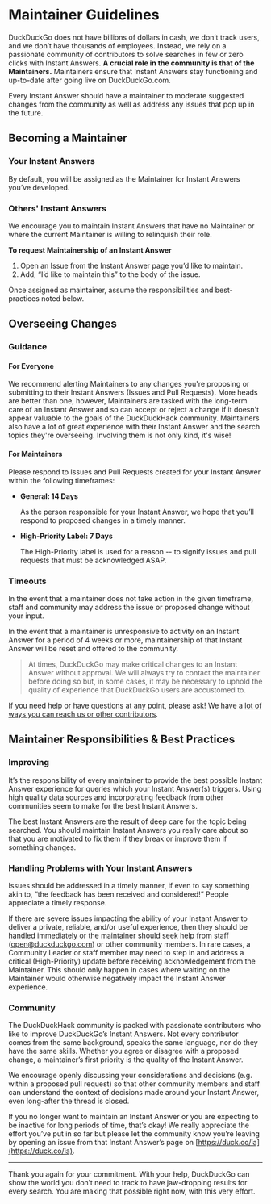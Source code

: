 # Maintainer Guidelines

DuckDuckGo does not have billions of dollars in cash, we don’t track users, and we don’t have thousands of employees. Instead, we rely on a passionate community of contributors to solve searches in few or zero clicks with Instant Answers. **A crucial role in the community is that of the Maintainers.** Maintainers ensure that Instant Answers stay functioning and up-to-date after going live on DuckDuckGo.com.

Every Instant Answer should have a maintainer to moderate suggested changes from the community as well as address any issues that pop up in the future.

## Becoming a Maintainer
### Your Instant Answers

By default, you will be assigned as the Maintainer for Instant Answers you’ve developed.

### Others' Instant Answers

We encourage you to maintain Instant Answers that have no Maintainer or where the current Maintainer is willing to relinquish their role.

**To request Maintainership of an Instant Answer**  
1. Open an Issue from the Instant Answer page you’d like to maintain.   
2. Add, “I’d like to maintain this” to the body of the issue.  

Once assigned as maintainer, assume the responsibilities and best-practices noted below.  

## Overseeing Changes

### Guidance

#### For Everyone

We recommend alerting Maintainers to any changes you're proposing or submitting to their Instant Answers (Issues and Pull Requests). More heads are better than one, however, Maintainers are tasked with the long-term care of an Instant Answer and so can accept or reject a change if it doesn't appear valuable to the goals of the DuckDuckHack community. Maintainers also have a lot of great experience with their Instant Answer and the search topics they're overseeing. Involving them is not only kind, it's wise! 

#### For Maintainers

Please respond to Issues and Pull Requests created for your Instant Answer within the following timeframes:

- **General: 14 Days**

	As the person responsible for your Instant Answer, we hope that you’ll respond to proposed changes in a timely manner.

- **High-Priority Label: 7 Days**

	The High-Priority label is used for a reason -- to signify issues and pull requests that must be acknowledged ASAP.

### Timeouts

In the event that a maintainer does not take action in the given timeframe, staff and community may address the issue or proposed change without your input.

In the event that a maintainer is unresponsive to activity on an Instant Answer for a period of 4 weeks or more, maintainership of that Instant Answer will be reset and offered to the community.

> At times, DuckDuckGo may make critical changes to an Instant Answer without approval. We will always try to contact the maintainer before doing so but, in some cases, it may be necessary to uphold the quality of experience that DuckDuckGo users are accustomed to.

If you need help or have questions at any point, please ask! We have a [lot of ways you can reach us or other contributors](http://docs.duckduckhack.com/resources/get-in-touch.html).

## Maintainer Responsibilities & Best Practices

### Improving

It’s the responsibility of every maintainer to provide the best possible Instant Answer experience for queries which your Instant Answer(s) triggers. Using high quality data sources and incorporating feedback from other communities seem to make for the best Instant Answers.

The best Instant Answers are the result of deep care for the topic being searched. You should maintain Instant Answers you really care about so that you are motivated to fix them if they break or improve them if something changes.

### Handling Problems with Your Instant Answers

Issues should be addressed in a timely manner, if even to say something akin to, “the feedback has been received and considered!” People appreciate a timely response.

If there are severe issues impacting the ability of your Instant Answer to deliver a private, reliable, and/or useful experience, then they should be handled immediately or the maintainer should seek help from staff (open@duckduckgo.com) or other community members. In rare cases, a Community Leader or staff member may need to step in and address a critical (High-Priority) update before receiving acknowledgement from the Maintainer. This should only happen in cases where waiting on the Maintainer would otherwise negatively impact the Instant Answer experience.
 
### Community

The DuckDuckHack community is packed with passionate contributors who like to improve DuckDuckGo’s Instant Answers. Not every contributor comes from the same background, speaks the same language, nor do they have the same skills. Whether you agree or disagree with a proposed change, a maintainer’s first priority is the quality of the Instant Answer.

We encourage openly discussing your considerations and decisions (e.g. within a proposed pull request) so that other community members and staff can understand the context of decisions made around your Instant Answer, even long-after the thread is closed.

If you no longer want to maintain an Instant Answer or you are expecting to be inactive for long periods of time, that’s okay! We really appreciate the effort you’ve put in so far but please let the community know you’re leaving by opening an issue from that Instant Answer’s page on [https://duck.co/ia](https://duck.co/ia).

----

Thank you again for your commitment. With your help, DuckDuckGo can show the world you don’t need to track to have jaw-dropping results for every search. You are making that possible right now, with this very effort.
